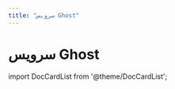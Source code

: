 ```yaml
---
title: "سرویس Ghost"
---
```

# سرویس Ghost

import DocCardList from '@theme/DocCardList';

<DocCardList />